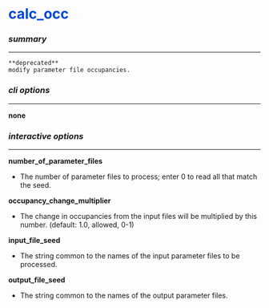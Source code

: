 # <span style="color: #0048d8">**calc_occ**</span>

### *summary*
---

```{warning }
**deprecated**
modify parameter file occupancies.
```

### *cli options*
---

**none**

### *interactive options*
---

**number_of_parameter_files** 

+ The number of parameter files to process; enter 0 to read all that match the seed.

**occupancy_change_multiplier** 

+ The change in occupancies from the input files will be multiplied by this number. (default: 1.0, allowed, 0-1)

**input_file_seed** 

+ The string common to the names of the input parameter files to be processed.

**output_file_seed** 

+ The string common to the names of the output parameter files.

